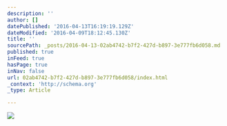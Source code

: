 ```yaml
---
description: ''
author: []
datePublished: '2016-04-13T16:19:19.129Z'
dateModified: '2016-04-09T18:12:45.130Z'
title: ''
sourcePath: _posts/2016-04-13-02ab4742-b7f2-427d-b897-3e777fb6d058.md
published: true
inFeed: true
hasPage: true
inNav: false
url: 02ab4742-b7f2-427d-b897-3e777fb6d058/index.html
_context: 'http://schema.org'
_type: Article

---
```

![](https://the-grid-user-content.s3-us-west-2.amazonaws.com/e49814f5-96fe-4b61-aee2-7ea2e096d157.png)